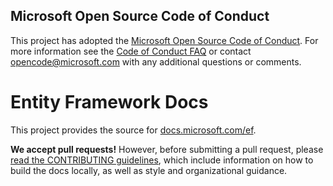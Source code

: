 ## Microsoft Open Source Code of Conduct

This project has adopted the [Microsoft Open Source Code of Conduct](https://opensource.microsoft.com/codeofconduct/).
For more information see the [Code of Conduct FAQ](https://opensource.microsoft.com/codeofconduct/faq/) or contact [opencode@microsoft.com](mailto:opencode@microsoft.com) with any additional questions or comments.

Entity Framework Docs
=====================

This project provides the source for [docs.microsoft.com/ef](https://docs.microsoft.com/ef/).

**We accept pull requests!** However, before submitting a pull request, please [read the CONTRIBUTING guidelines](CONTRIBUTING.md), which include information on how to build the docs locally, as well as style and organizational guidance.
